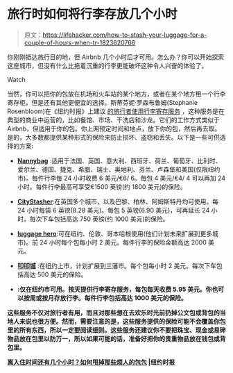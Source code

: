 # 旅行时如何将行李存放几个小时

> 原文：<https://lifehacker.com/how-to-stash-your-luggage-for-a-couple-of-hours-when-tr-1823620766>

你刚刚抵达旅行目的地，但 Airbnb 几个小时后才可用。怎么办？你可以开始探索这座城市，但没有什么比拖着沉重的行李更能破坏这种令人兴奋的体验了。

Watch

当然，你可以把你的包放在机场和火车站的某个地方，或者在某个地方租一个行李寄存柜，但是还有其他更便宜的选择。斯蒂芬妮·罗森布鲁姆(Stephanie Rosenbloom)在《纽约时报》上建议 [的旅行者使用行李寄存服务](https://www.nytimes.com/2018/03/02/travel/getaway-luggage-storage.html) ，这种服务是在典型的商业中运营的，比如餐馆、市场、干洗店和沙龙。它们的工作方式类似于 Airbnb，但适用于你的包。你上网预定时间和地点，放下你的包，然后再去取。是的，大多数都提供某种形式的保险来防止损坏、盗窃和丢失。以下是一些可供选择的方案:

*   [**Nannybag**](https://www.nannybag.com/en/home) :适用于法国、英国、意大利、西班牙、荷兰、葡萄牙、比利时、爱尔兰、德国、捷克、希腊、瑞士、奥地利、芬兰、卢森堡和美国(仅限纽约市)。每件行李每 24 小时收费 6 美元/€6/ 6。每包 4 美元/€4/ 4 可以再加 24 小时。每件行李最高可享受€1500 英镑(约 1800 美元)的保险。

*   [**CityStasher**](https://www.citystasher.com/):在英国多个城市，以及巴黎、柏林、阿姆斯特丹均可使用。每 24 小时每袋 6 英镑(8.28 美元)。每包 5 英镑(6.90 美元)，可再延长 24 小时。每次下车包括高达 750 英镑(约 1000 美元)的保险。

*   [**luggage hero**](https://luggagehero.com/?utm_expid=147117755-4.mU4TNxA5SGGBDsqZ0OBq3A.0&utm_referrer=https%3A%2F%2Fluggagehero.com%2F):可在纽约、伦敦、哥本哈根使用(他们计划未来扩展到更多城市)。前 24 小时每个包每小时 2 美元。每件行李的保险金额高达 2000 美元。

*   [**叩叩城**](https://knockknock.city/) :在纽约上市，计划扩展到三藩市。每个包每小时 2 美元。每次下车包括高达 500 美元的保险。

*   [](https://vertoe.com/)**:仅在纽约市可用。按天提供行李寄存服务，每包每天收费 5.95 美元。你也可以按周或按月存放行李。每件行李包括高达 1000 美元的保险。** 

**这些服务不仅对旅行者有用，而且对那些想在去欢乐时光前扔掉公文包或背包的当地人来说也很方便。然而，需要注意的是，这些服务提供的保险可能不会覆盖你包里的所有东西，所以一定要阅读细则。这些服务还建议你不要把珠宝、现金或易碎物品放在包里以防万一，所以如果可能的话，准备好把你的贵重物品放在钱包或背包里。**

**[离入住时间还有几个小时？如何甩掉那些烦人的包包](https://www.nytimes.com/2018/03/02/travel/getaway-luggage-storage.html) |纽约时报**